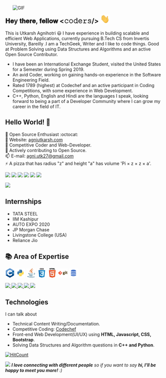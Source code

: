 <img align="right" alt="GIF" src="https://miro.medium.com/max/875/1*Urc28sbnORGOW5oyohQ06g.gif" width="480px" />
<h2> 𝐇𝐞y 𝐭𝐡𝐞𝐫𝐞, 𝐟𝐞𝐥𝐥𝐨𝐰 <𝚌𝚘𝚍𝚎𝚛𝚜/> <img src="https://raw.githubusercontent.com/ABSphreak/ABSphreak/master/gifs/Hi.gif" width="30px"></h2>

This is Utkarsh Agnihotri 😃 I have experience in building scalable and efficient Web Applications, currently pursuing B.Tech CS from Invertis University, Bareilly .I am  a TechGeek, Writer and I like to code things. Good at Problem Solving using Data Structures and Algorithms and an active Open Source Contributor.

* I have been an International Exchange Student, visited the United States for a Semester during Spring 2019.
* An avid Coder, working on gaining hands-on experience in the Software Engineering Field.
* Rated 1789 (highest) at Codechef and an active participant in Coding Competitions, with some experience in Web Development.
* C++, Python, English and Hindi are the languages I speak, looking forward to being a part of a Developer Community where I can grow my career in the field of IT.


## Hello World! 🤔

💬 Open Source Enthusiast :octocat:\
🎯 Website: [agniutkarsh.com](https://www.agniutkarsh.com/)\
🔭 Competitive Coder and Web-Developer.\
💬 Actively contributing to Open Source.\
📫 E-mail: agni.utk27@gmail.com\
⚡ A pizza that has radius "z" and height "a" has volume 'Pi × z × z × a'.

<a>[<img src="https://img.shields.io/badge/WHATSAPP-%2325D366.svg?&style=for-the-badge&logo=whatsapp&logoColor=white">](https://wa.me/918941970875)</a> <a>[<img src="https://img.shields.io/badge/facebook-%231877F2.svg?&style=for-the-badge&logo=facebook&logoColor=white">](https://www.facebook.com/agniutkarsh)</a> <a>[<img src="https://img.shields.io/badge/instagram-%23E4405F.svg?&style=for-the-badge&logo=instagram&logoColor=white">](https://www.instagram.com/agniutkarsh)</a>  <a>[<img src="https://img.shields.io/badge/twitter-%231DA1F2.svg?&style=for-the-badge&logo=twitter&logoColor=white">](https://twitter.com/agniutkarsh)</a> <a>[<img src="https://img.shields.io/badge/medium-%2312100E.svg?&style=for-the-badge&logo=medium&logoColor=white">](https://medium.com/@agniutkarsh)</a> <a>[<img src="https://img.shields.io/badge/linkedin-%230077B5.svg?&style=for-the-badge&logo=linkedin&logoColor=white">](https://www.linkedin.com/in/agniutkarsh/)</a>

<a>[<img src="https://github.com/Zenix27/Zenix27/blob/master/captured%20(2).gif" width="1000px">](https://agniutkarsh.com)</a>

## Internships
* TATA STEEL
* IIM Kashipur
* AUTO EXPO 2020
* JP Morgan Chase
* Livingstone College (USA)
* Reliance Jio

## :books: Area of Expertise 

<code><img height="30" src="https://raw.githubusercontent.com/github/explore/80688e429a7d4ef2fca1e82350fe8e3517d3494d/topics/cpp/cpp.png"></code>
<code><img height="30" src="https://raw.githubusercontent.com/github/explore/80688e429a7d4ef2fca1e82350fe8e3517d3494d/topics/python/python.png"></code>
<code><img height="30" src="https://raw.githubusercontent.com/github/explore/80688e429a7d4ef2fca1e82350fe8e3517d3494d/topics/java/java.png"></code>
<code><img height="30" src="https://raw.githubusercontent.com/github/explore/80688e429a7d4ef2fca1e82350fe8e3517d3494d/topics/css/css.png"></code>
<code><img height="30" src="https://raw.githubusercontent.com/github/explore/80688e429a7d4ef2fca1e82350fe8e3517d3494d/topics/html/html.png"></code>
<code><img height="30" src="https://raw.githubusercontent.com/github/explore/80688e429a7d4ef2fca1e82350fe8e3517d3494d/topics/git/git.png"></code>
<code><img height="30" src="https://raw.githubusercontent.com/github/explore/80688e429a7d4ef2fca1e82350fe8e3517d3494d/topics/sql/sql.png"></code>

<a href=https://github.com/fbdevelopercircles>
   <img src=https://img.shields.io/badge/FBDeveloperCircles-Contributor-brightgreen>
</a>
<a href=https://github.com/microsoft>
   <img src=https://img.shields.io/badge/Microsoft-Contributor-blue>
</a>
<a href=https://github.com/romefrontend>
   <img src=https://img.shields.io/badge/Rome-Contributor-orange>
</a>
<a href=https://github.com/google>
   <img src=https://img.shields.io/badge/Google-Contributor-brightgreen>
</a>
<a href=https://github.com/facebook>
   <img src=https://img.shields.io/badge/Facebook-Contributor-blue>
</a>

## Technologies
I can talk about
- Technical Content Writing/Documentation.
- Competitive Coding: [Codechef](https://www.codechef.com/users/agniutkarsh)
- Front-end Web Development(UI/UX) using **HTML, Javascript, CSS, Bootstrap**.
- Solving Data Structures and Algorithm questions in **C++ and Python**.

[![HitCount](http://hits.dwyl.com/Zenix27/{project}.svg)](http://hits.dwyl.com/Zenix27/{project})


<img src="https://media.giphy.com/media/LnQjpWaON8nhr21vNW/giphy.gif" width="60"> <em><b>I love connecting with different people</b> so if you want to say <b>hi, I'll be happy to meet you more!</b> :)</em>
